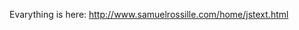 Evarything is here: <a href="http://www.samuelrossille.com/home/jstext.html">http://www.samuelrossille.com/home/jstext.html<a>
